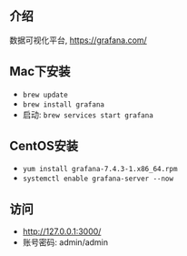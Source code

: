 ## 介绍
数据可视化平台, https://grafana.com/



## Mac下安装

- `brew update`
- `brew install grafana`
- 启动: `brew services start grafana`



## CentOS安装

- `yum install grafana-7.4.3-1.x86_64.rpm`
- `systemctl enable grafana-server --now`



## 访问

- http://127.0.0.1:3000/
- 账号密码: admin/admin